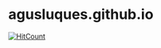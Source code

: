 # agusluques.github.io
[![HitCount](http://hits.dwyl.io/agusluques/agusluques.github.io.svg)](http://hits.dwyl.io/agusluques/agusluques.github.io)
